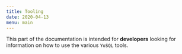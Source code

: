 ```yaml
---
title: Tooling
date: 2020-04-13
menu: main
---
```


This part of the documentation is intended for **developers** looking for information on how to use the various 
`YoSQL` tools.
